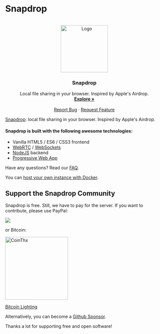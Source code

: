 # Snapdrop 

<!-- PROJECT LOGO -->
<br />
<div align="center">
  <a href="https://github.com/RobinLinus/snapdrop">
    <img src="https://onedoes.github.io/snapdrop/images/touch/chrome-splashscreen-icon-384x384.png" alt="Logo"  width="150" height="150">
  </a>
 
 
  <h3 align="center">Snapdrop</h3>

  <p align="center">
    Local file sharing in your browser. Inspired by Apple's Airdrop.
    <br />
    <a href="https://snapdrop.net"><strong>Explore  »</strong></a>
    <br />
    <br />
    <a href="https://github.com/RobinLinus/snapdrop/issues">Report Bug</a>
    ·
    <a href="https://github.com/RobinLinus/snapdrop/issues">Request Feature</a>
  </p>
</div>

[Snapdrop](https://snapdrop.net): local file sharing in your browser. Inspired by Apple's Airdrop.


#### Snapdrop is built with the following awesome technologies:
* Vanilla HTML5 / ES6 / CSS3 frontend
* [WebRTC](http://webrtc.org/) / [WebSockets](http://www.websocket.org/)
* [NodeJS](https://nodejs.org/en/) backend
* [Progressive Web App](https://wikipedia.org/wiki/Progressive_Web_App)


Have any questions? Read our [FAQ](/docs/faq.md).

You can [host your own instance with Docker](/docs/local-dev.md).


## Support the Snapdrop Community
Snapdrop is free. Still, we have to pay for the server. If you want to contribute, please use PayPal:

[<img src="https://www.paypalobjects.com/en_US/i/btn/btn_donateCC_LG.gif">](https://www.paypal.com/donate/?hosted_button_id=MG8GV7YCYT352)

or Bitcoin:

[<img src="https://coins.github.io/thx/logo-color-large-pill-320px.png" alt="CoinThx" width="200"/>](https://coins.github.io/thx/#1K9zQ8f4iTyhKyHWmiDKt21cYX2QSDckWB?label=Snapdrop&message=Thanks!%20Your%20contribution%20helps%20to%20keep%20Snapdrop%20free%20for%20everybody!) 

[Bitcoin Lighting](https://tippin.me/@robin_linus)

Alternatively, you can become a [Github Sponsor](https://github.com/sponsors/RobinLinus).

Thanks a lot for supporting free and open software!


 

